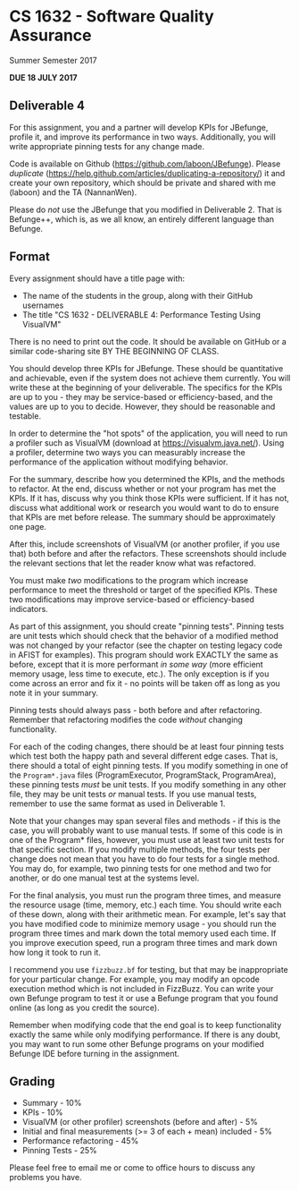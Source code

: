 # CS 1632 - Software Quality Assurance
Summer Semester 2017

__DUE 18 JULY 2017__

## Deliverable 4

For this assignment, you and a partner will develop KPIs for JBefunge, profile it, and improve its performance in two ways.  Additionally, you will write appropriate pinning tests for any change made.  

Code is available on Github (https://github.com/laboon/JBefunge).  Please _duplicate_ (https://help.github.com/articles/duplicating-a-repository/) it and create your own repository, which should be private and shared with me (laboon) and the TA (NannanWen).  

Please do _not_ use the JBefunge that you modified in Deliverable 2.  That is Befunge++, which is, as we all know, an entirely different language than Befunge.

## Format
Every assignment should have a title page with:
* The name of the students in the group, along with their GitHub usernames
* The title "CS 1632 - DELIVERABLE 4: Performance Testing Using VisualVM"

There is no need to print out the code.  It should be available on GitHub or a similar code-sharing site BY THE BEGINNING OF CLASS.

You should develop three KPIs for JBefunge.  These should be quantitative and achievable, even if the system does not achieve them currently.  You will write these at the beginning of your deliverable.  The specifics for the KPIs are up to you - they may be service-based or efficiency-based, and the values are up to you to decide.  However, they should be reasonable and testable.

In order to determine the "hot spots" of the application, you will need to run a profiler such as VisualVM (download at https://visualvm.java.net/).  Using a profiler, determine two ways you can measurably increase the performance of the application without modifying behavior.  

For the summary, describe how you determined the KPIs, and the methods to refactor.  At the end, discuss whether or not your program has met the KPIs.  If it has, discuss why you think those KPIs were sufficient.  If it has not, discuss what additional work or research you would want to do to ensure that KPIs are met before release.  The summary should be approximately one page. 

After this, include screenshots of VisualVM (or another profiler, if you use that) both before and after the refactors.  These screenshots should include the relevant sections that let the reader know what was refactored.

You must make _two_ modifications to the program which increase performance to meet the threshold or target of the specified KPIs.  These two modifications may improve service-based or efficiency-based indicators.

As part of this assignment, you should create "pinning tests".  Pinning tests are unit tests which should check that the behavior of a modified method was not changed by your refactor (see the chapter on testing legacy code in AFIST for examples).  This program should work EXACTLY the same as before, except that it is more performant _in some way_ (more efficient memory usage, less time to execute, etc.).  The only exception is if you come across an error and fix it - no points will be taken off as long as you note it in your summary.

Pinning tests should always pass - both before and after refactoring.  Remember that refactoring modifies the code _without_ changing functionality.

For each of the coding changes, there should be at least four pinning tests which test both the happy path and several different edge cases.  That is, there should a total of eight pinning tests.  If you modify something in one of the `Program*.java` files (ProgramExecutor, ProgramStack, ProgramArea), these pinning tests _must_ be unit tests.  If you modify something in any other file, they may be unit tests _or_ manual tests.  If you use manual tests, remember to use the same format as used in Deliverable 1.

Note that your changes may span several files and methods - if this is the case, you will probably want to use manual tests.  If some of this code is in one of the Program* files, however, you must use at least two unit tests for that specific section.  If you modify multiple methods, the four tests per change does not mean that you have to do four tests for a single method.  You may do, for example, two pinning tests for one method and two for another, or do one manual test at the systems level.

For the final analysis, you must run the program three times, and measure the resource usage (time, memory, etc.) each time.  You should write each of these down, along with their arithmetic mean.  For example, let's say that you have modified code to minimize memory usage - you should run the program three times and mark down the total memory used each time.  If you improve execution speed, run a program three times and mark down how long it took to run it.  

I recommend you use `fizzbuzz.bf` for testing, but that may be inappropriate for your particular change.  For example, you may modify an opcode execution method which is not included in FizzBuzz.  You can write your own Befunge program to test it or use a Befunge program that you found online (as long as you credit the source).

Remember when modifying code that the end goal is to keep functionality exactly the same while only modifying performance.  If there is any doubt, you may want to run some other Befunge programs on your modified Befunge IDE before turning in the assignment.

## Grading
* Summary - 10%
* KPIs - 10%
* VisualVM (or other profiler) screenshots (before and after) - 5%
* Initial and final measurements (>= 3 of each + mean) included - 5%
* Performance refactoring - 45%
* Pinning Tests - 25%

Please feel free to email me or come to office hours to discuss any problems you have. 
 
